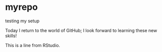 # myrepo
testing my setup

Today I return to the world of GitHub; I look forward to learning these new skills!

This is a line from RStudio.